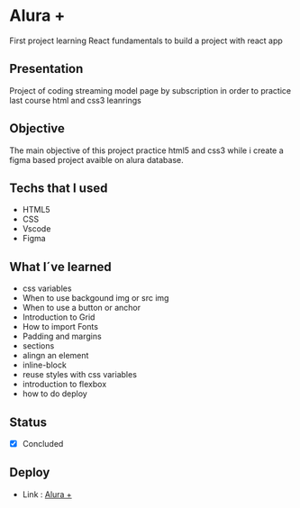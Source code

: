 # Alura +
First project learning React fundamentals to build a project with react app

## Presentation
 Project of coding streaming model page by subscription in order to practice last course html and css3 leanrings
 
## Objective
  The main objective of this project practice html5 and css3 while i create a figma based project avaible on alura database.
  
## Techs that I used
- HTML5
- CSS
- Vscode
- Figma


## What I´ve learned

- css variables
- When to use backgound img or src img
- When to use a button or anchor
- Introduction to Grid
- How to import Fonts
- Padding and margins
- sections
- alingn an element
- inline-block
- reuse styles with css variables
- introduction to flexbox
- how to do deploy



## Status
- [x] Concluded

## Deploy
- Link : [Alura +](alura-wheat.vercel.app)
  
  


